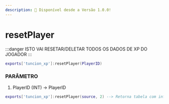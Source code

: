 ```yaml
---
description: 🔧 Disponível desde a Versão 1.0.0!
---
```


# resetPlayer

:::danger
ISTO VAI RESETAR/DELETAR TODOS OS DADOS DE XP DO JOGADOR
:::

```lua title="Export Syntax"
exports['tuncion_xp']:resetPlayer(PlayerID)
```

### PARÂMETRO

1. PlayerID <span className="color-blue">(INT)</span> <span className="color-orange">-> PlayerID</span>

```lua
exports['tuncion_xp']:resetPlayer(source, 2) --> Retorna tabela com informações
```